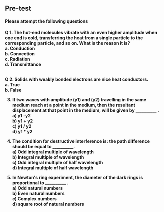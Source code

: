 ## <b> Pre-test
#### Please attempt the following questions

Q 1. The hot-end molecules vibrate with an even higher amplitude when one end is cold, transferring the heat from a single particle to the corresponding particle, and so on. What is the reason it is?<br>
<b>**a. Conduction**<br></b>
b. Convection<br>
c. Radiation<br>
d. Transmittance<br><br>

Q 2. Solids with weakly bonded electrons are nice heat conductors.<br>
<b>**a. True**<br></b>
b. False<br>

3) If two waves with amplitude (y1) and (y2) travelling in the same medium reach at a point in the medium, then the resultant displacement at that point in the medium, will be given by __________ .<br>
a) y1 -y2<br>
<b>b) y1 + y2<br></b>
c) y1 / y2<br>
d) y1 * y2<br>

4) The condition for destructive interference is: the path difference should be equal to __________. <br>
<b>a) Odd integral multiple of wavelength<br></b>
b) Integral multiple of wavelength<br>
c) Odd integral multiple of half wavelength<br>
d) Integral multiple of half wavelength<br>

5) In Newton's ring experiment, the diameter of the dark rings is proportional to __________ .<br>
a) Odd natural numbers<br>
b) Even natural numbers<br>
c) Complex numbers<br>
<b>d) square root of natural numbers<br></b>
